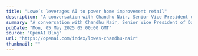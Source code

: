 ```yaml
---
title: "Lowe’s leverages AI to power home improvement retail"
description: "A conversation with Chandhu Nair, Senior Vice President of Data, AI, and Innovation."
summary: "A conversation with Chandhu Nair, Senior Vice President of Data, AI, and Innovation."
pubDate: "Mon, 05 May 2025 05:00:00 GMT"
source: "OpenAI Blog"
url: "https://openai.com/index/lowes-chandhu-nair"
thumbnail: ""
---
```


